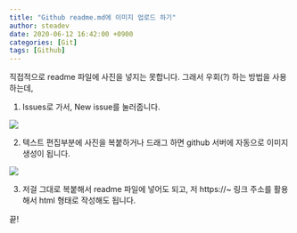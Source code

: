 ```yaml
---
title: "Github readme.md에 이미지 업로드 하기"
author: steadev
date: 2020-06-12 16:42:00 +0900
categories: [Git]
tags: [Github]
---
```


직접적으로 readme 파일에 사진을 넣지는 못합니다. 그래서 우회(?) 하는 방법을 사용하는데, 


1. Issues로 가서, New issue를 눌러줍니다.
<img src="https://steadev.github.io/assets/images/git/2020-06-12-1.png" />

2. 텍스트 편집부분에 사진을 복붙하거나 드래그 하면 github 서버에 자동으로 이미지 생성이 됩니다. 
<img src="https://steadev.github.io/assets/images/git/2020-06-12-2.png" />

3. 저걸 그대로 복붙해서 readme 파일에 넣어도 되고, 저 https://~ 링크 주소를 활용해서 html 형태로 작성해도 됩니다.


끝!